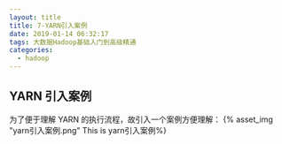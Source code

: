 ```yaml
---
layout: title
title: 7-YARN引入案例
date: 2019-01-14 06:32:17
tags: 大数据Hadoop基础入门到高级精通
categories:
  - hadoop
---
```


## YARN 引入案例

为了便于理解 YARN 的执行流程，故引入一个案例方便理解：
{% asset_img "yarn引入案例.png"  This is yarn引入案例%}
